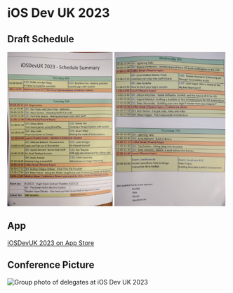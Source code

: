 # iOS Dev UK 2023

## Draft Schedule

<img src="./Res/Schedule_MonTue.jpg" alt="iOS Dev UK 2023 schedule for Monday and Tuesday" height="350"/> <img src="./Res/Schedule_WedThurs.jpg" alt="iOS Dev UK 2023 schedule for Wednesday and Thursday" height="350"/>

## App

[iOSDevUK 2023 on App Store](https://apps.apple.com/gb/app/iosdevuk-2023/id680109176)

## Conference Picture

<img src="./Res/iOSDevUK Aberystwyth conference photo 2023 colour email.jpg" alt="Group photo of delegates at iOS Dev UK 2023" width="500"/>
